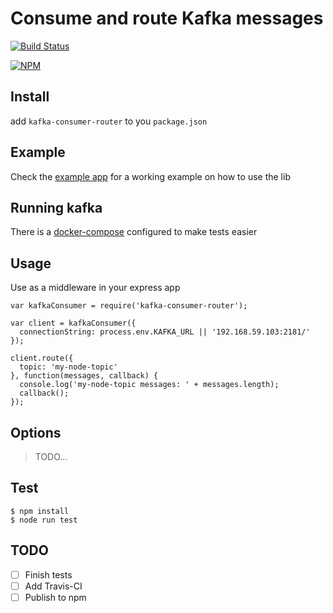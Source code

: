 # Consume and route Kafka messages

[![Build Status](https://img.shields.io/travis/felipesabino/kafka-consumer-router.svg?style=flat-square)](https://travis-ci.org/felipesabino/kafka-consumer-router)

[![NPM](https://nodei.co/npm/kafka-consumer-router.png)](https://nodei.co/npm/kafka-consumer-router/)

## Install

add `kafka-consumer-router` to you `package.json`


## Example

Check the [example app](example/index.js) for a working example on how to use the lib

## Running kafka

There is a [docker-compose](./DOCKER.md) configured to make tests easier

## Usage

Use as a middleware in your express app

```
var kafkaConsumer = require('kafka-consumer-router');

var client = kafkaConsumer({
  connectionString: process.env.KAFKA_URL || '192.168.59.103:2181/'
});

client.route({
  topic: 'my-node-topic'
}, function(messages, callback) {
  console.log('my-node-topic messages: ' + messages.length);
  callback();
});

```

## Options

> TODO...

## Test

```
$ npm install
$ node run test
```

## TODO

- [ ] Finish tests
- [ ] Add Travis-CI
- [ ] Publish to npm
